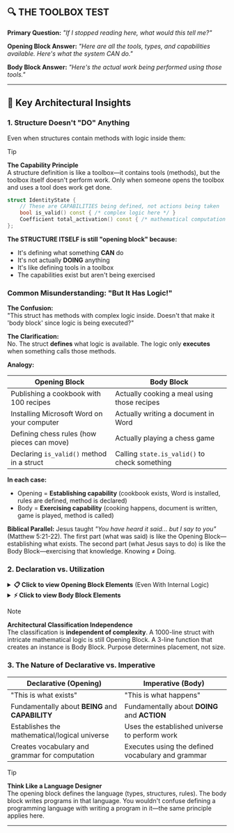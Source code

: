 ## 🔍 THE TOOLBOX TEST

**Primary Question:** *"If I stopped reading here, what would this tell me?"*

**Opening Block Answer:** *"Here are all the tools, types, and capabilities available. Here's what the system CAN do."*

**Body Block Answer:** *"Here's the actual work being performed using those tools."*

---

## 📐 Key Architectural Insights

### 1. Structure Doesn't "DO" Anything

Even when structures contain methods with logic inside them:

> [!TIP]
> **The Capability Principle**  
> A structure definition is like a toolbox—it contains tools (methods), but the toolbox itself doesn't perform work. Only when someone opens the toolbox and uses a tool does work get done.

```cpp
struct IdentityState {
    // These are CAPABILITIES being defined, not actions being taken
    bool is_valid() const { /* complex logic here */ }
    Coefficient total_activation() const { /* mathematical computation */ }
};
```

**The STRUCTURE ITSELF is still "opening block" because:**
- It's defining what something **CAN** do
- It's not actually **DOING** anything
- It's like defining tools in a toolbox
- The capabilities exist but aren't being exercised

### Common Misunderstanding: "But It Has Logic!"

**The Confusion:**  
"This struct has methods with complex logic inside. Doesn't that make it 'body block' since logic is being executed?"

**The Clarification:**  
No. The struct **defines** what logic is available. The logic only **executes** when something calls those methods.

**Analogy:**

| **Opening Block**                          | **Body Block**                                |
| ------------------------------------------ | --------------------------------------------- |
| Publishing a cookbook with 100 recipes     | Actually cooking a meal using those recipes   |
| Installing Microsoft Word on your computer | Actually writing a document in Word           |
| Defining chess rules (how pieces can move) | Actually playing a chess game                 |
| Declaring `is_valid()` method in a struct  | Calling `state.is_valid()` to check something |

**In each case:**
- Opening = **Establishing capability** (cookbook exists, Word is installed, rules are defined, method is declared)
- Body = **Exercising capability** (cooking happens, document is written, game is played, method is called)

**Biblical Parallel:** Jesus taught *"You have heard it said... but I say to you"* (Matthew 5:21-22). The first part (what was said) is like the Opening Block—establishing what exists. The second part (what Jesus says to do) is like the Body Block—exercising that knowledge. Knowing ≠ Doing.

### 2. Declaration vs. Utilization

<details>
<summary><strong>📋 Click to view Opening Block Elements</strong> (Even With Internal Logic)</summary>

- `struct` definitions and their methods
- `enum` definitions  
- `using` type aliases
- `const` values and constants
- Function declarations
- `#include` statements
- Forward declarations
- Template definitions
- **All CAPABILITY and DEFINITION statements**

</details>

<details>
<summary><strong>⚡ Click to view Body Block Elements</strong></summary>

- Code that **calls** those struct methods
- Code that **creates instances** and manipulates them
- Code that **exercises** the defined capabilities
- Control flow using the defined types
- **The actual WORK being performed**

</details>

> [!NOTE]
> **Architectural Classification Independence**  
> The classification is **independent of complexity**. A 1000-line struct with intricate mathematical logic is still Opening Block. A 3-line function that creates an instance is Body Block. Purpose determines placement, not size.

### 3. The Nature of Declarative vs. Imperative

| **Declarative (Opening)**                        | **Imperative (Body)**                             |
| ------------------------------------------------ | ------------------------------------------------- |
| "This is what exists"                            | "This is what happens"                            |
| Fundamentally about **BEING** and **CAPABILITY** | Fundamentally about **DOING** and **ACTION**      |
| Establishes the mathematical/logical universe    | Uses the established universe to perform work     |
| Creates vocabulary and grammar for computation   | Executes using the defined vocabulary and grammar |

> [!TIP]
> **Think Like a Language Designer**  
> The opening block defines the language (types, structures, rules). The body block writes programs in that language. You wouldn't confuse defining a programming language with writing a program in it—the same principle applies here.

---

